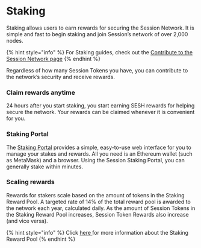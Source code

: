 # Staking

Staking allows users to earn rewards for securing the Session Network. It is simple and fast to begin staking and join Session’s network of over 2,000 nodes.

{% hint style="info" %}
For Staking guides, check out the [Contribute to the Session Network page](../../contribute-to-the-session-network/)
{% endhint %}

Regardless of how many Session Tokens you have, you can contribute to the network’s security and receive rewards.

### Claim rewards anytime

24 hours after you start staking, you start earning SESH rewards for helping secure the network. Your rewards can be claimed whenever it is convenient for you.&#x20;

### Staking Portal

The [Staking Portal](https://stake.getsession.org/) provides a simple, easy-to-use web interface for you to manage your stakes and rewards. All you need is an Ethereum wallet (such as MetaMask) and a browser. Using the Session Staking Portal, you can generally stake within minutes.

### Scaling rewards

Rewards for stakers scale based on the amount of tokens in the Staking Reward Pool. A targeted rate of 14% of the total reward pool is awarded to the network each year, calculated daily. As the amount of Session Tokens in the Staking Reward Pool increases, Session Token Rewards also increase (and vice versa).&#x20;

{% hint style="info" %}
Click [here ](staking-reward-pool.md)for more information about the Staking Reward Pool
{% endhint %}
